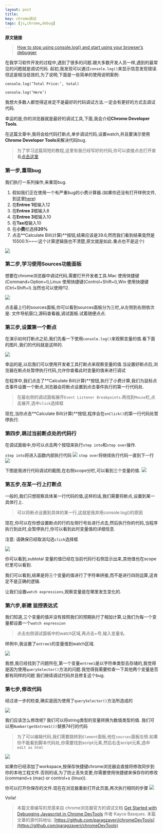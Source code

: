 ```yaml
---
layout: post
title: 
key: chrome调试
tags: [js,chrome,debug]
---
```



**原文链接**
>[How to stop using console.log() and start using your browser’s debugger](https://medium.com/datadriveninvestor/stopping-using-console-log-and-start-using-your-browsers-debugger-62bc893d93ff?tdsourcetag=s_pctim_aiomsg)

在我学习软件开发的过程中,遇到了很多的问题.跟大多数开发人员一样,遇到的最常见的问题就是调试代码.
起初,我发现可以通过`console.log()`来显示信息发现错误. 但这是相当低效的,为了说明,下面是一些简单的使用说明案例:


`console.log(‘Total Price:’, total)`

`console.log(‘Here’) `

我想大多数人都觉得这肯定不是最好的代码调试方法.一定会有更好的方式去调试代码.

幸运的是,你的浏览器就是最好的调试工具,下面,我会介绍**Chrome Developer Tools**.

在这篇文章中,我将会给代码打断点,单步调试代码,设置watch,并且要演示使用**Chrome Developer Tools**来解决代码bug.

>为了学习这篇简短的教程,这里有我已经写好的代码,你可以直接点击打开查看[点击这里](https://chromedevtoolsdemo.herokuapp.com/)



### 第一步,重现bug

我们执行一系列操作,来重现bug.

1. 假如我们正在使用一个有严重bug的小费计算器.(如果你还没有打开样例文件,到这里[here](https://chromedevtoolsdemo.herokuapp.com/))
2. 在**Entree 1**框输入12
3. 在**Entree 2**框输入8
4. 在**Entree 3**框输入10
5. 在**Tax**框输入10
6. 在**小费**栏选择**20%**
7. 点击**Calculate Bill(计算)**按钮,结果应该是39.6,然而我们看到结果竟然是15500.1(~~~:这个计算逻辑我也不清楚,原文就是如此.重点也不是这个)

![](/images/chromef12/1.png)

### 第二步,学习使用Sources功能面板

想要在chrome浏览器中调试代码,需要打开开发者工具.Mac 使用快捷键(Command+Option+I),Linux 使用快捷键(Control+Shift+I),Win 使用快捷键(Ctrl+Shift+I).当然也可以使用f12.

![](/images/chromef12/2.png)

点击最上行的sources面板,你可以看到sources面板分为三栏,从左侧到右侧依次是: 文件导航窗口,源码查看器,调试面板.试着随便点点.

### 第三步,设置第一个断点

在演示如何打断点之前,我们先看一下使用`console.log()`来观察变量的值.看下面的图片,我们的代码就是这样的.

![](/images/chromef12/3.png)

幸运的是,以后我们可以使用开发者工具打断点来观察变量的值.当设置好断点后,浏览器在断点处暂停执行代码,允许你查看此时变量的值来进行调试

在程序中,我们点击了**Calculate Bill(计算)**按钮,执行了小费计算,我们为鼠标点击事件设置一个断点,浏览器会将断点设置到点击事件执行的第一行代码处.

>在最右侧的调试面板展开`Event Listener Breakpoints`.再找到`Mouse`栏,点击展开,选中`click`选择框

现在,当你点击**Calculate Bill(计算)**按钮,程序会在`onClick()`的第一行代码处暂停执行.

### 第四步,跳过当前断点处的代码行

在调试面板中,你可以点击两个按钮来执行`step into`和`step over`操作.

`step into`将进入函数内部执行代码
![](/images/chromef12/4.png)
`step over`将继续执行代码一直到下一行
![](/images/chromef12/5.png)


下图是我进行代码调试的截图,在右侧scope分栏,可以看到三个变量的值.
![](/images/chromef12/6.png)

### 第五步,在某一行上打断点

一般的,我们只想观察具体某一行代码的值,这样的话,我们需要将断点,设置到某一具体行上.

> 可以将断点设置到具体的某一行,这就是我弃用console.log()的原因

现在,你可以在你想设置断点的行的左侧行号处进行点击,然后执行你的代码,当程序执行到此时,会暂停执行,你可以看到此时变量值的详细信息.

注意: 请确保已经取消勾选`click`选择框

![](/images/chromef12/7.png)

你可以看到,subtotal 变量的值已经在当前代码行右侧显示出来,其他值也在scope栏里可以看到.

我们可以看到,结果是将三个变量的值进行了字符串拼接,而不是进行四则运算,这肯定不是正确的逻辑.

让我们设置`watch expressions`,观察变量是在哪里发生变化的.

### 第六步,新建 监控表达式

我们知道,三个变量的值并没有按照我们的预期执行了相加计算,让我们为每一个变量都设置一个`watch expression`

> 点击右侧调试面板中的watch区域,再点击+号,输入变量名.

样例中,我设置了`entree1`的变量值到watch区域.

![](/images/chromef12/8.png)


我想,我已经找到了问题所在,第一个变量`entree1`是以字符串类型去存储的,我觉得是因为使用`querySelector()`方法的问题.我觉得我需要检查一下其他两个变量是否都有同样的问题
我们继续调试代码并且修复这个bug.


### 第七步,修改代码

经过进一步的检查,确实是因为使用了`querySelector()`方法所造成的


![](/images/chromef12/9.png)

我们应该怎么修改呢? 我们可以将string类型的变量转换为数值类型的值. 我们可以用`Number(getEntree1())`替换74行的代码

> 为了可以编辑代码,我们需要跳转到`Element`面板,他在`sources`面板左侧.如果你不能看到脚本代码处,你需要找到script元素,然后右击script元素,选中`edit as html`

![](/images/chromef12/10.png)


如果你已经添加了workspace,按保存快捷键chrome浏览器会直接将修改同步到你的本地工程文件.否则的话,为了防止丢失变更,你需要使用快捷键来保存你的修改(command+s (mac) or control+s (linux)).


你可以打开你保存的文件.现在在浏览器重新打开此页面,再次执行相同的步骤
![](/images/chromef12/11.png)


Voila!


> 本篇文章编写的灵感来自 chrome浏览器官方的调试文档 [ Get Started with Debugging Javascript in Chrome DevTools](https://developers.google.com/web/tools/chrome-devtools/javascript/) 作者 Kayce Basques. 
> 本篇文章的源代码地址: [https://github.com/paragzaveri/chromeDevTools](https://github.com/paragzaveri/chromeDevTools)

















 





